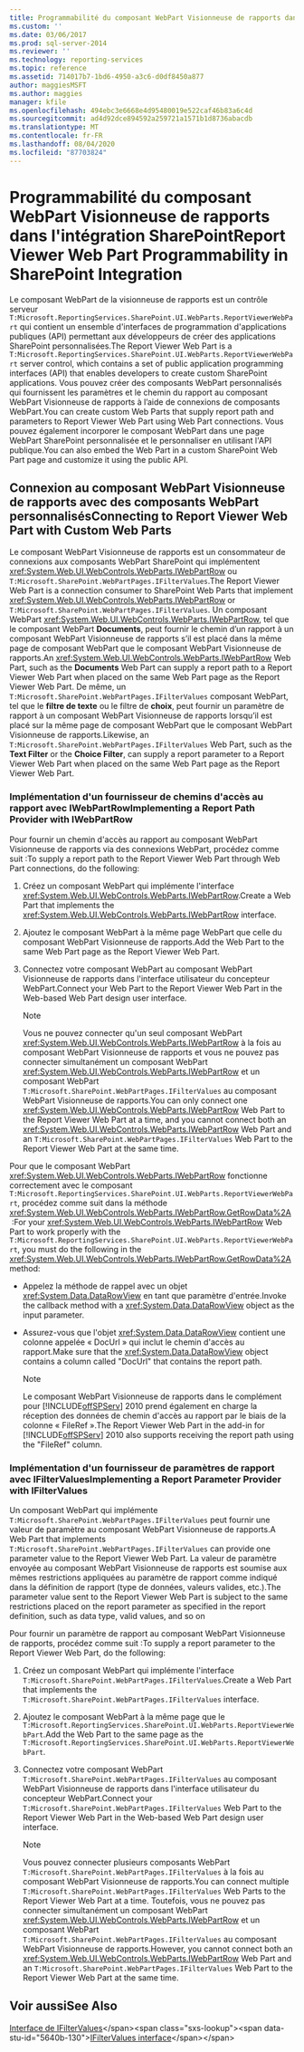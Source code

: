 ```yaml
---
title: Programmabilité du composant WebPart Visionneuse de rapports dans l’intégration SharePoint | Microsoft Docs
ms.custom: ''
ms.date: 03/06/2017
ms.prod: sql-server-2014
ms.reviewer: ''
ms.technology: reporting-services
ms.topic: reference
ms.assetid: 714017b7-1bd6-4950-a3c6-d0df8450a877
author: maggiesMSFT
ms.author: maggies
manager: kfile
ms.openlocfilehash: 494ebc3e6668e4d95480019e522caf46b83a6c4d
ms.sourcegitcommit: ad4d92dce894592a259721a1571b1d8736abacdb
ms.translationtype: MT
ms.contentlocale: fr-FR
ms.lasthandoff: 08/04/2020
ms.locfileid: "87703824"
---
```

# <a name="report-viewer-web-part-programmability-in-sharepoint-integration"></a><span data-ttu-id="5640b-102">Programmabilité du composant WebPart Visionneuse de rapports dans l'intégration SharePoint</span><span class="sxs-lookup"><span data-stu-id="5640b-102">Report Viewer Web Part Programmability in SharePoint Integration</span></span>
  <span data-ttu-id="5640b-103">Le composant WebPart de la visionneuse de rapports est un contrôle serveur `T:Microsoft.ReportingServices.SharePoint.UI.WebParts.ReportViewerWebPart` qui contient un ensemble d'interfaces de programmation d'applications publiques (API) permettant aux développeurs de créer des applications SharePoint personnalisées.</span><span class="sxs-lookup"><span data-stu-id="5640b-103">The Report Viewer Web Part is a `T:Microsoft.ReportingServices.SharePoint.UI.WebParts.ReportViewerWebPart` server control, which contains a set of public application programming interfaces (API) that enables developers to create custom SharePoint applications.</span></span> <span data-ttu-id="5640b-104">Vous pouvez créer des composants WebPart personnalisés qui fournissent les paramètres et le chemin du rapport au composant WebPart Visionneuse de rapports à l’aide de connexions de composants WebPart.</span><span class="sxs-lookup"><span data-stu-id="5640b-104">You can create custom Web Parts that supply report path and parameters to Report Viewer Web Part using Web Part connections.</span></span> <span data-ttu-id="5640b-105">Vous pouvez également incorporer le composant WebPart dans une page WebPart SharePoint personnalisée et le personnaliser en utilisant l'API publique.</span><span class="sxs-lookup"><span data-stu-id="5640b-105">You can also embed the Web Part in a custom SharePoint Web Part page and customize it using the public API.</span></span>  
  
## <a name="connecting-to-report-viewer-web-part-with-custom-web-parts"></a><span data-ttu-id="5640b-106">Connexion au composant WebPart Visionneuse de rapports avec des composants WebPart personnalisés</span><span class="sxs-lookup"><span data-stu-id="5640b-106">Connecting to Report Viewer Web Part with Custom Web Parts</span></span>  
 <span data-ttu-id="5640b-107">Le composant WebPart Visionneuse de rapports est un consommateur de connexions aux composants WebPart SharePoint qui implémentent <xref:System.Web.UI.WebControls.WebParts.IWebPartRow> ou `T:Microsoft.SharePoint.WebPartPages.IFilterValues`.</span><span class="sxs-lookup"><span data-stu-id="5640b-107">The Report Viewer Web Part is a connection consumer to SharePoint Web Parts that implement <xref:System.Web.UI.WebControls.WebParts.IWebPartRow> or `T:Microsoft.SharePoint.WebPartPages.IFilterValues`.</span></span> <span data-ttu-id="5640b-108">Un composant WebPart <xref:System.Web.UI.WebControls.WebParts.IWebPartRow>, tel que le composant WebPart **Documents**, peut fournir le chemin d’un rapport à un composant WebPart Visionneuse de rapports s’il est placé dans la même page de composant WebPart que le composant WebPart Visionneuse de rapports.</span><span class="sxs-lookup"><span data-stu-id="5640b-108">An <xref:System.Web.UI.WebControls.WebParts.IWebPartRow> Web Part, such as the **Documents** Web Part can supply a report path to a Report Viewer Web Part when placed on the same Web Part page as the Report Viewer Web Part.</span></span> <span data-ttu-id="5640b-109">De même, un `T:Microsoft.SharePoint.WebPartPages.IFilterValues` composant WebPart, tel que le **filtre de texte** ou le filtre de **choix**, peut fournir un paramètre de rapport à un composant WebPart Visionneuse de rapports lorsqu’il est placé sur la même page de composant WebPart que le composant WebPart Visionneuse de rapports.</span><span class="sxs-lookup"><span data-stu-id="5640b-109">Likewise, an `T:Microsoft.SharePoint.WebPartPages.IFilterValues` Web Part, such as the **Text Filter** or the **Choice Filter**, can supply a report parameter to a Report Viewer Web Part when placed on the same Web Part page as the Report Viewer Web Part.</span></span>  
  
### <a name="implementing-a-report-path-provider-with-iwebpartrow"></a><span data-ttu-id="5640b-110">Implémentation d'un fournisseur de chemins d'accès au rapport avec IWebPartRow</span><span class="sxs-lookup"><span data-stu-id="5640b-110">Implementing a Report Path Provider with IWebPartRow</span></span>  
 <span data-ttu-id="5640b-111">Pour fournir un chemin d'accès au rapport au composant WebPart Visionneuse de rapports via des connexions WebPart, procédez comme suit :</span><span class="sxs-lookup"><span data-stu-id="5640b-111">To supply a report path to the Report Viewer Web Part through Web Part connections, do the following:</span></span>  
  
1.  <span data-ttu-id="5640b-112">Créez un composant WebPart qui implémente l'interface <xref:System.Web.UI.WebControls.WebParts.IWebPartRow>.</span><span class="sxs-lookup"><span data-stu-id="5640b-112">Create a Web Part that implements the <xref:System.Web.UI.WebControls.WebParts.IWebPartRow> interface.</span></span>  
  
2.  <span data-ttu-id="5640b-113">Ajoutez le composant WebPart à la même page WebPart que celle du composant WebPart Visionneuse de rapports.</span><span class="sxs-lookup"><span data-stu-id="5640b-113">Add the Web Part to the same Web Part page as the Report Viewer Web Part.</span></span>  
  
3.  <span data-ttu-id="5640b-114">Connectez votre composant WebPart au composant WebPart Visionneuse de rapports dans l'interface utilisateur du concepteur WebPart.</span><span class="sxs-lookup"><span data-stu-id="5640b-114">Connect your Web Part to the Report Viewer Web Part in the Web-based Web Part design user interface.</span></span>  
  
    > [!NOTE]  
    >  <span data-ttu-id="5640b-115">Vous ne pouvez connecter qu'un seul composant WebPart <xref:System.Web.UI.WebControls.WebParts.IWebPartRow> à la fois au composant WebPart Visionneuse de rapports et vous ne pouvez pas connecter simultanément un composant WebPart <xref:System.Web.UI.WebControls.WebParts.IWebPartRow> et un composant WebPart `T:Microsoft.SharePoint.WebPartPages.IFilterValues` au composant WebPart Visionneuse de rapports.</span><span class="sxs-lookup"><span data-stu-id="5640b-115">You can only connect one <xref:System.Web.UI.WebControls.WebParts.IWebPartRow> Web Part to the Report Viewer Web Part at a time, and you cannot connect both an <xref:System.Web.UI.WebControls.WebParts.IWebPartRow> Web Part and an `T:Microsoft.SharePoint.WebPartPages.IFilterValues` Web Part to the Report Viewer Web Part at the same time.</span></span>  
  
 <span data-ttu-id="5640b-116">Pour que le composant WebPart <xref:System.Web.UI.WebControls.WebParts.IWebPartRow> fonctionne correctement avec le composant `T:Microsoft.ReportingServices.SharePoint.UI.WebParts.ReportViewerWebPart`, procédez comme suit dans la méthode <xref:System.Web.UI.WebControls.WebParts.IWebPartRow.GetRowData%2A>  :</span><span class="sxs-lookup"><span data-stu-id="5640b-116">For your <xref:System.Web.UI.WebControls.WebParts.IWebPartRow> Web Part to work properly with the `T:Microsoft.ReportingServices.SharePoint.UI.WebParts.ReportViewerWebPart`, you must do the following in the <xref:System.Web.UI.WebControls.WebParts.IWebPartRow.GetRowData%2A> method:</span></span>  
  
-   <span data-ttu-id="5640b-117">Appelez la méthode de rappel avec un objet <xref:System.Data.DataRowView> en tant que paramètre d'entrée.</span><span class="sxs-lookup"><span data-stu-id="5640b-117">Invoke the callback method with a <xref:System.Data.DataRowView> object as the input parameter.</span></span>  
  
-   <span data-ttu-id="5640b-118">Assurez-vous que l'objet <xref:System.Data.DataRowView> contient une colonne appelée « DocUrl » qui inclut le chemin d'accès au rapport.</span><span class="sxs-lookup"><span data-stu-id="5640b-118">Make sure that the <xref:System.Data.DataRowView> object contains a column called "DocUrl" that contains the report path.</span></span>  
  
    > [!NOTE]  
    >  <span data-ttu-id="5640b-119">Le composant WebPart Visionneuse de rapports dans le complément pour [!INCLUDE[offSPServ](../includes/offspserv-md.md)] 2010 prend également en charge la réception des données de chemin d'accès au rapport par le biais de la colonne « FileRef ».</span><span class="sxs-lookup"><span data-stu-id="5640b-119">The Report Viewer Web Part in the add-in for [!INCLUDE[offSPServ](../includes/offspserv-md.md)] 2010 also supports receiving the report path using the "FileRef" column.</span></span>  
  
### <a name="implementing-a-report-parameter-provider-with-ifiltervalues"></a><span data-ttu-id="5640b-120">Implémentation d'un fournisseur de paramètres de rapport avec IFilterValues</span><span class="sxs-lookup"><span data-stu-id="5640b-120">Implementing a Report Parameter Provider with IFilterValues</span></span>  
 <span data-ttu-id="5640b-121">Un composant WebPart qui implémente `T:Microsoft.SharePoint.WebPartPages.IFilterValues` peut fournir une valeur de paramètre au composant WebPart Visionneuse de rapports.</span><span class="sxs-lookup"><span data-stu-id="5640b-121">A Web Part that implements `T:Microsoft.SharePoint.WebPartPages.IFilterValues` can provide one parameter value to the Report Viewer Web Part.</span></span> <span data-ttu-id="5640b-122">La valeur de paramètre envoyée au composant WebPart Visionneuse de rapports est soumise aux mêmes restrictions appliquées au paramètre de rapport comme indiqué dans la définition de rapport (type de données, valeurs valides, etc.).</span><span class="sxs-lookup"><span data-stu-id="5640b-122">The parameter value sent to the Report Viewer Web Part is subject to the same restrictions placed on the report parameter as specified in the report definition, such as data type, valid values, and so on</span></span>  
  
 <span data-ttu-id="5640b-123">Pour fournir un paramètre de rapport au composant WebPart Visionneuse de rapports, procédez comme suit :</span><span class="sxs-lookup"><span data-stu-id="5640b-123">To supply a report parameter to the Report Viewer Web Part, do the following:</span></span>  
  
1.  <span data-ttu-id="5640b-124">Créez un composant WebPart qui implémente l'interface `T:Microsoft.SharePoint.WebPartPages.IFilterValues`.</span><span class="sxs-lookup"><span data-stu-id="5640b-124">Create a Web Part that implements the `T:Microsoft.SharePoint.WebPartPages.IFilterValues` interface.</span></span>  
  
2.  <span data-ttu-id="5640b-125">Ajoutez le composant WebPart à la même page que le `T:Microsoft.ReportingServices.SharePoint.UI.WebParts.ReportViewerWebPart`.</span><span class="sxs-lookup"><span data-stu-id="5640b-125">Add the Web Part to the same page as the `T:Microsoft.ReportingServices.SharePoint.UI.WebParts.ReportViewerWebPart`.</span></span>  
  
3.  <span data-ttu-id="5640b-126">Connectez votre composant WebPart `T:Microsoft.SharePoint.WebPartPages.IFilterValues` au composant WebPart Visionneuse de rapports dans l'interface utilisateur du concepteur WebPart.</span><span class="sxs-lookup"><span data-stu-id="5640b-126">Connect your `T:Microsoft.SharePoint.WebPartPages.IFilterValues` Web Part to the Report Viewer Web Part in the Web-based Web Part design user interface.</span></span>  
  
    > [!NOTE]  
    >  <span data-ttu-id="5640b-127">Vous pouvez connecter plusieurs composants WebPart `T:Microsoft.SharePoint.WebPartPages.IFilterValues` à la fois au composant WebPart Visionneuse de rapports.</span><span class="sxs-lookup"><span data-stu-id="5640b-127">You can connect multiple `T:Microsoft.SharePoint.WebPartPages.IFilterValues` Web Parts to the Report Viewer Web Part at a time.</span></span> <span data-ttu-id="5640b-128">Toutefois, vous ne pouvez pas connecter simultanément un composant WebPart <xref:System.Web.UI.WebControls.WebParts.IWebPartRow> et un composant WebPart `T:Microsoft.SharePoint.WebPartPages.IFilterValues` au composant WebPart Visionneuse de rapports.</span><span class="sxs-lookup"><span data-stu-id="5640b-128">However, you cannot connect both an <xref:System.Web.UI.WebControls.WebParts.IWebPartRow> Web Part and an `T:Microsoft.SharePoint.WebPartPages.IFilterValues` Web Part to the Report Viewer Web Part at the same time.</span></span>  
  
## <a name="see-also"></a><span data-ttu-id="5640b-129">Voir aussi</span><span class="sxs-lookup"><span data-stu-id="5640b-129">See Also</span></span>  
 <span data-ttu-id="5640b-130">[Interface de IFilterValues](https://msdn.microsoft.com/library/office/microsoft.sharepoint.webpartpages.ifiltervalues\(v=office.15\).aspx)</span><span class="sxs-lookup"><span data-stu-id="5640b-130">[IFilterValues interface](https://msdn.microsoft.com/library/office/microsoft.sharepoint.webpartpages.ifiltervalues\(v=office.15\).aspx)</span></span>  
  
  
